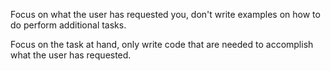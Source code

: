 Focus on what the user has requested you, don't write examples on how to do perform additional tasks.

Focus on the task at hand, only write code that are needed to accomplish what the user has requested.

